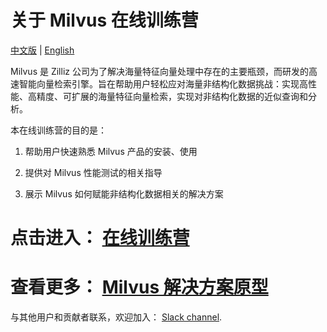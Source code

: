 # 关于 Milvus 在线训练营
[中文版](README.md) | [English](EN_docs/README.md)

Milvus 是 Zilliz 公司为了解决海量特征向量处理中存在的主要瓶颈，而研发的高速智能向量检索引擎。旨在帮助用户轻松应对海量非结构化数据挑战：实现高性能、高精度、可扩展的海量特征向量检索，实现对非结构化数据的近似查询和分析。

本在线训练营的目的是：

1. 帮助用户快速熟悉 Milvus 产品的安装、使用

2. 提供对 Milvus 性能测试的相关指导

3. 展示 Milvus 如何赋能非结构化数据相关的解决方案




# 点击进入：  [**在线训练营**](docs/README.md)

# 查看更多： [Milvus 解决方案原型](solutions/README.md)


与其他用户和贡献者联系，欢迎加入： [Slack channel](https://join.slack.com/t/milvusio/shared_invite/enQtNzY1OTQ0NDI3NjMzLWNmYmM1NmNjOTQ5MGI5NDhhYmRhMGU5M2NhNzhhMDMzY2MzNDdlYjM5ODQ5MmE3ODFlYzU3YjJkNmVlNDQ2ZTk).

